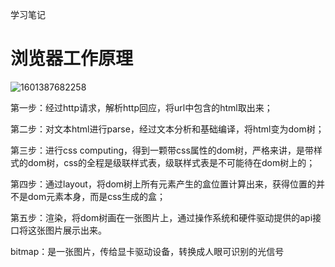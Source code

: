 学习笔记

# 浏览器工作原理



![1601387682258](C:\Users\Administrator\AppData\Roaming\Typora\typora-user-images\1601387682258.png)

第一步：经过http请求，解析http回应，将url中包含的html取出来；

第二步：对文本html进行parse，经过文本分析和基础编译，将html变为dom树；

第三步：进行css computing，得到一颗带css属性的dom树，严格来讲，是带样式的dom树，css的全程是级联样式表，级联样式表是不可能待在dom树上的；

第四步：通过layout，将dom树上所有元素产生的盒位置计算出来，获得位置的并不是dom元素本身，而是css生成的盒；

第五步：渲染，将dom树画在一张图片上，通过操作系统和硬件驱动提供的api接口将这张图片展示出来。

bitmap：是一张图片，传给显卡驱动设备，转换成人眼可识别的光信号



